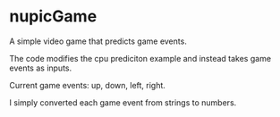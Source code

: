 nupicGame
=========

A simple video game that predicts game events.

The code modifies the cpu prediciton example and instead takes game events as inputs.

Current game events: up, down, left, right. 

I simply converted each game event from strings to numbers.

